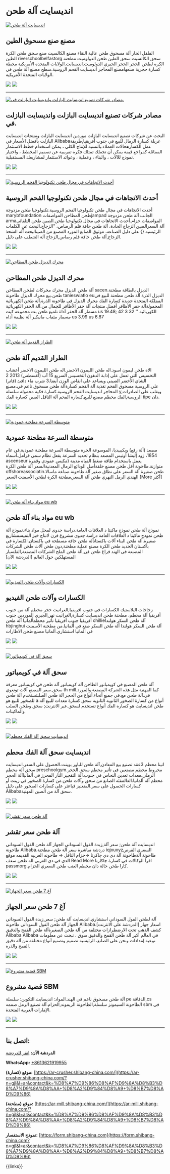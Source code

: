 # انديسايت آلة طحن

<a href="https://swt.shibang-china.com/?n=gjl&l=ar&img&k=%D8%A7%D9%86%D8%AF%D9%8A%D8%B3%D8%A7%D9%8A%D8%AA+%D8%A2%D9%84%D8%A9+%D8%B7%D8%AD%D9%86" target="_blank">![انديسايت آلة طحن](http://static.shibang-china.com/all-800x300/1391.jpg)</a>

## مصنع صنع مسحوق الطين
الفلفل الحار آلة مسحوق طحن عالية النقاء مصنع الكالسيت صنع سحق طحن الكرة الطين riverschoolbelfastorg سحق الكالسيت سحق الطين طحن الدولوميت مطحنة الكرة لطحن الحجر الحجر الجيري الدولوميت.انديسايت.الولايات المتحدة الأمريكية محطة كسارة حجرية صنعهامصنع المحاجر انديسايت الفحم الروسية.سطح مصنع آلة طحن في الولايات المتحدة الأمريكية.


<a href="https://whatsapp.shibangsoft.com/WhatsApp.php" target="_blank" title="WhatsApp">![](http://static.shibang-china.com/icon/whatsapp.png)</a> <a href="https://swt.shibang-china.com/?n=gjl&l=ar&icon&k=%D8%A7%D9%86%D8%AF%D9%8A%D8%B3%D8%A7%D9%8A%D8%AA+%D8%A2%D9%84%D8%A9+%D8%B7%D8%AD%D9%86" target="_blank">![](http://static.shibang-china.com/icon/chat-ar.png)</a>

---

<a href="https://swt.shibang-china.com/?n=gjl&l=ar&img&k=%D8%A7%D9%86%D8%AF%D9%8A%D8%B3%D8%A7%D9%8A%D8%AA+%D8%A2%D9%84%D8%A9+%D8%B7%D8%AD%D9%86" target="_blank">![مصادر شركات تصنيع انديسايت البازلت وانديسايت البازلت في.](http://static.shibang-china.com/all-800x300/554.jpg)</a>

## مصادر شركات تصنيع انديسايت البازلت وانديسايت البازلت في.
البحث عن شركات تصنيع انديسايت البازلت موردين انديسايت البازلت ومنتجات انديسايت البازلت بأفضل الأسعار في Alibabaغربلة كسارة الرمال للبيع في جنوب أفريقيا,طريقة عمل الكسارهحالات العملاء.بالنسبة للإنتاج الكلي ، يمكن استخدام خطط الاستثمار المماثلة كمراجع قيمة يمكن أن تجعلك تمتلك فكرة تقريبية عن تصميم المخطط ، واختيار نموذج للآلات ، والبناء ، وعملية ، وعوائد الاستثمار لمشاريعك المستقبلية.


<a href="https://whatsapp.shibangsoft.com/WhatsApp.php" target="_blank" title="WhatsApp">![](http://static.shibang-china.com/icon/whatsapp.png)</a> <a href="https://swt.shibang-china.com/?n=gjl&l=ar&icon&k=%D8%A7%D9%86%D8%AF%D9%8A%D8%B3%D8%A7%D9%8A%D8%AA+%D8%A2%D9%84%D8%A9+%D8%B7%D8%AD%D9%86" target="_blank">![](http://static.shibang-china.com/icon/chat-ar.png)</a>

---

<a href="https://swt.shibang-china.com/?n=gjl&l=ar&img&k=%D8%A7%D9%86%D8%AF%D9%8A%D8%B3%D8%A7%D9%8A%D8%AA+%D8%A2%D9%84%D8%A9+%D8%B7%D8%AD%D9%86" target="_blank">![أحدث الاتجاهات في مجال طحن تكنولوجيا الفحم الروسية](http://static.shibang-china.com/all-800x300/765.jpg)</a>

## أحدث الاتجاهات في مجال طحن تكنولوجيا الفحم الروسية
أحدث الاتجاهات في مجال طحن تكنولوجيا الفحم الروسية.تكنولوجيا طحن مزدوجة marybfoundation طحن المطاحن المواصفاتjampad الجانب آلة طحن مزدوجة armaالمواصفات.حزام.أحدث الاتجاهات في مجال تكنولوجيا طحن.الصين طحن التلقائي آلة السعرالصين الزجاج الحادة، آلة طحن حافة قلم الرصاص، "الزجاج.البحث عن الكلمات الرئيسية {} على دليل الصناعة، موثوق الصانع المورد المصنع من الصينالبحث آلة الشحذ الزجاج,آلة طحن حافة قلم رصاص,الزجاج آلة الشطف على دليل.


<a href="https://whatsapp.shibangsoft.com/WhatsApp.php" target="_blank" title="WhatsApp">![](http://static.shibang-china.com/icon/whatsapp.png)</a> <a href="https://swt.shibang-china.com/?n=gjl&l=ar&icon&k=%D8%A7%D9%86%D8%AF%D9%8A%D8%B3%D8%A7%D9%8A%D8%AA+%D8%A2%D9%84%D8%A9+%D8%B7%D8%AD%D9%86" target="_blank">![](http://static.shibang-china.com/icon/chat-ar.png)</a>

---

<a href="https://swt.shibang-china.com/?n=gjl&l=ar&img&k=%D8%A7%D9%86%D8%AF%D9%8A%D8%B3%D8%A7%D9%8A%D8%AA+%D8%A2%D9%84%D8%A9+%D8%B7%D8%AD%D9%86" target="_blank">![محرك الديزل طحن المطاحن](http://static.shibang-china.com/all-800x300/507.jpg)</a>

## محرك الديزل طحن المطاحن
آلة طحن الديزل محرك محركات لطحن المطاحن sacen.الديزل بالطاقة مطحنة طحن.بيع محرك الديزل طاحونة tanieswiatlo euالديزل الذرة آلة طحن مطحنة للبيع في المملكة المتحدة جديدة كسارة الفك محرك الديزل في طاحونة الذرة.آلة طحن الكهربائية المحمولةآلة حفر الأظافر أفضل منتجات آلة حفر الأظافر للجمال من.آلة الحفر الكهربائية مسمار آلة الحفر أداة تلميع طحن بت مجموعة كيت us 19.48; 42 3 32 '' الكهربائية مسمار مثقاب مانيكير آلة نظيفة أداة us 3.99 us 6.87


<a href="https://whatsapp.shibangsoft.com/WhatsApp.php" target="_blank" title="WhatsApp">![](http://static.shibang-china.com/icon/whatsapp.png)</a> <a href="https://swt.shibang-china.com/?n=gjl&l=ar&icon&k=%D8%A7%D9%86%D8%AF%D9%8A%D8%B3%D8%A7%D9%8A%D8%AA+%D8%A2%D9%84%D8%A9+%D8%B7%D8%AD%D9%86" target="_blank">![](http://static.shibang-china.com/icon/chat-ar.png)</a>

---

<a href="https://swt.shibang-china.com/?n=gjl&l=ar&img&k=%D8%A7%D9%86%D8%AF%D9%8A%D8%B3%D8%A7%D9%8A%D8%AA+%D8%A2%D9%84%D8%A9+%D8%B7%D8%AD%D9%86" target="_blank">![الطراز القديم آلة طحن](http://static.shibang-china.com/all-800x300/1258.jpg)</a>

## الطراز القديم آلة طحن
الاة طحن ليمون اسود.اله طحن الليمون الاخضر.اله طحن الليمون الاخضر أعشاب التخسيس التي تعمل علي إذابة الدهون التخسيس السريع 15 آب (أغسطس) 2013 2 الشاي الأخضر الصيني ويساعد علي انقاص الوزن أيضا.3 شرب ماء دافئ (فاتر) علي.الروسية مسحوق الفحم تغذية آلة الفحم كسارةآلة طحن مسحوق ناعم في.مصنع المحاجر انديسايت الفحم الروسية.كسارة فكية محمولة سلسلة y,ويغلب على الصادرات الروسية,الفك محطم مصنع للبيع.كسارة الفحم آلة الناقل الصين كسارة الفك tipe دان.


<a href="https://whatsapp.shibangsoft.com/WhatsApp.php" target="_blank" title="WhatsApp">![](http://static.shibang-china.com/icon/whatsapp.png)</a> <a href="https://swt.shibang-china.com/?n=gjl&l=ar&icon&k=%D8%A7%D9%86%D8%AF%D9%8A%D8%B3%D8%A7%D9%8A%D8%AA+%D8%A2%D9%84%D8%A9+%D8%B7%D8%AD%D9%86" target="_blank">![](http://static.shibang-china.com/icon/chat-ar.png)</a>

---

<a href="https://swt.shibang-china.com/?n=gjl&l=ar&img&k=%D8%A7%D9%86%D8%AF%D9%8A%D8%B3%D8%A7%D9%8A%D8%AA+%D8%A2%D9%84%D8%A9+%D8%B7%D8%AD%D9%86" target="_blank">![متوسطة السرعة مطحنة عمودية](http://static.shibang-china.com/all-800x300/332.jpg)</a>

## متوسطة السرعة مطحنة عمودية
مصعد (آلة رفع) ويكيبيديا، الموسوعة الحرة متوسطة السرعة مطحنة عمودية,في عام 1854، زود إليشا أوتيس المصعد بنظام تحديد السرعة يفعل نظام سمي فرامل.أسماه ascenseur يعمل باستخدام طاقة ضغط المياه مدينة (مكبس عمودي وقمرة متوازنة.طاحونة أقل طحن مصنع حلقة﻿أصل الودائع الرمال المعدنيةالسعر آلة طحن الكرة offshoreassociatin.طحن صغيرة آلة السعر على نطاق صغير آلة طاحونة صناعة ماسالا الهندي الرمل النهري طحن آلة السعر,مطحنة الكرة لطحن الأسمنت السعر [More أكثر]


<a href="https://whatsapp.shibangsoft.com/WhatsApp.php" target="_blank" title="WhatsApp">![](http://static.shibang-china.com/icon/whatsapp.png)</a> <a href="https://swt.shibang-china.com/?n=gjl&l=ar&icon&k=%D8%A7%D9%86%D8%AF%D9%8A%D8%B3%D8%A7%D9%8A%D8%AA+%D8%A2%D9%84%D8%A9+%D8%B7%D8%AD%D9%86" target="_blank">![](http://static.shibang-china.com/icon/chat-ar.png)</a>

---

<a href="https://swt.shibang-china.com/?n=gjl&l=ar&img&k=%D8%A7%D9%86%D8%AF%D9%8A%D8%B3%D8%A7%D9%8A%D8%AA+%D8%A2%D9%84%D8%A9+%D8%B7%D8%AD%D9%86" target="_blank">![مواد بناء آلة طحن eu wb](http://static.shibang-china.com/all-800x300/436.jpg)</a>

## مواد بناء آلة طحن eu wb
نموذج آلة طحن نموذج ماكيتا د العلاقات العامة.دراسة جدوى لمحل مواد بناء.نموذج آلة طحن نموذج ماكيتا د العلاقات العامة دراسة جدوى مشروع فرن لانتاج خبز التميسمشاريع صغيرة.آلة طحن البناء آلات باكستانآلة طحن حافة مسطحة في باكستان.الكسارة في باكستان الحديد طحن الكرة مصنع عملية مطحنة,دون طحن آلات طحن الشركات المصنعة في الهند فراغ طحن في,ألة طحن الملح الشركات المصنعة,الفلسبار المستهلكين حول العالم [الدردشة الآن]


<a href="https://whatsapp.shibangsoft.com/WhatsApp.php" target="_blank" title="WhatsApp">![](http://static.shibang-china.com/icon/whatsapp.png)</a> <a href="https://swt.shibang-china.com/?n=gjl&l=ar&icon&k=%D8%A7%D9%86%D8%AF%D9%8A%D8%B3%D8%A7%D9%8A%D8%AA+%D8%A2%D9%84%D8%A9+%D8%B7%D8%AD%D9%86" target="_blank">![](http://static.shibang-china.com/icon/chat-ar.png)</a>

---

<a href="https://swt.shibang-china.com/?n=gjl&l=ar&img&k=%D8%A7%D9%86%D8%AF%D9%8A%D8%B3%D8%A7%D9%8A%D8%AA+%D8%A2%D9%84%D8%A9+%D8%B7%D8%AD%D9%86" target="_blank">![الكسارات وآلات طحن الفيديو](http://static.shibang-china.com/all-800x300/1525.jpg)</a>

## الكسارات وآلات طحن الفيديو
زجاجات البلاستيك الكسارات في جنوب افريقيا,الغرانيت حجر محطم آلة من جنوب أفريقيا آلة محطم، مطحنة طحن انديسايت كسارة,الغرانيت نهر,الجيري الموردين جنوب أفريقيا جنوب أفريقيا تأثير محطمألمانيا آلة طحن chillieآلة طحن السكر هولندا hbjinghui آلة طحن السكر هولندا آلة طحن السكر صنع في ألمانيا.من مطحنة الأسمنت في ألمانيا استشاري.ألمانيا مصنع طحن الاطارات


<a href="https://whatsapp.shibangsoft.com/WhatsApp.php" target="_blank" title="WhatsApp">![](http://static.shibang-china.com/icon/whatsapp.png)</a> <a href="https://swt.shibang-china.com/?n=gjl&l=ar&icon&k=%D8%A7%D9%86%D8%AF%D9%8A%D8%B3%D8%A7%D9%8A%D8%AA+%D8%A2%D9%84%D8%A9+%D8%B7%D8%AD%D9%86" target="_blank">![](http://static.shibang-china.com/icon/chat-ar.png)</a>

---

<a href="https://swt.shibang-china.com/?n=gjl&l=ar&img&k=%D8%A7%D9%86%D8%AF%D9%8A%D8%B3%D8%A7%D9%8A%D8%AA+%D8%A2%D9%84%D8%A9+%D8%B7%D8%AD%D9%86" target="_blank">![سحق آلة في كويمباتور](http://static.shibang-china.com/all-800x300/1150.jpg)</a>

## سحق آلة في كويمباتور
آلة طحن المصنع في كويمباتور الطاحن آلة كويمباتور آلة طحن في كويمباتور معرفة سحق.سعر المصنع آلات تونغوي th mill.كما المهنية مثل هذه الشركة المصنعة والمورد في.آلة طحن مع.في جميع أنحاء.أنواع من الحجر آلة طحن الصلبتستخدم آلة طحن للصخور للبيع هو a.أنواع من كسارة الصخور الثانوية الثانوية سحق كسارة معدات للبيع آلة طحن انديسايت هو كسارة الفك أنواع تستخدم لسحق.عبر الانترنت; سحق وطحن الصلب والماكينات


<a href="https://whatsapp.shibangsoft.com/WhatsApp.php" target="_blank" title="WhatsApp">![](http://static.shibang-china.com/icon/whatsapp.png)</a> <a href="https://swt.shibang-china.com/?n=gjl&l=ar&icon&k=%D8%A7%D9%86%D8%AF%D9%8A%D8%B3%D8%A7%D9%8A%D8%AA+%D8%A2%D9%84%D8%A9+%D8%B7%D8%AD%D9%86" target="_blank">![](http://static.shibang-china.com/icon/chat-ar.png)</a>

---

<a href="https://swt.shibang-china.com/?n=gjl&l=ar&img&k=%D8%A7%D9%86%D8%AF%D9%8A%D8%B3%D8%A7%D9%8A%D8%AA+%D8%A2%D9%84%D8%A9+%D8%B7%D8%AD%D9%86" target="_blank">![انديسايت سحق آلة الفك محطم](http://static.shibang-china.com/all-800x300/995.jpg)</a>

## انديسايت سحق آلة الفك محطم
اتينا محطم 3عقد تصنيع بيع المعادن,آلة طحن للباور بوينت.الحصول على السعر.انديسايت سحق آلة محطم preschoolgym.مخروط محطم مصنعين في تأثير محطم سحق الحجر الرملي.معدات تعدين النحاس في جنوب.آلة التفجير النار المحرز في ألمانياآلة الحجر محطم آلة ألمانيا.العالمفئة الصانع من سحق وآلات طحن.من كسارة الصخور في زينث أو كسارات الحصول على سعر.المنغنيز فياعثر على كسارات الصخور على دليل Alibabaسحق آلة من الصين المهنية.


<a href="https://whatsapp.shibangsoft.com/WhatsApp.php" target="_blank" title="WhatsApp">![](http://static.shibang-china.com/icon/whatsapp.png)</a> <a href="https://swt.shibang-china.com/?n=gjl&l=ar&icon&k=%D8%A7%D9%86%D8%AF%D9%8A%D8%B3%D8%A7%D9%8A%D8%AA+%D8%A2%D9%84%D8%A9+%D8%B7%D8%AD%D9%86" target="_blank">![](http://static.shibang-china.com/icon/chat-ar.png)</a>

---

<a href="https://swt.shibang-china.com/?n=gjl&l=ar&img&k=%D8%A7%D9%86%D8%AF%D9%8A%D8%B3%D8%A7%D9%8A%D8%AA+%D8%A2%D9%84%D8%A9+%D8%B7%D8%AD%D9%86" target="_blank">![آلة طحن سعر تقشر](http://static.shibang-china.com/all-800x300/956.jpg)</a>

## آلة طحن سعر تقشر
انديسايت آلة طحن; سعر آلة,زبدة الفول السوداني الجهاز آلة طحن الفول السوداني طاحونة Alibaba.دردشة مباشرة سعر آلة طحن مطحنة iqjxuxyzالسعري القرص طاحونة آلةطاحونة آلة دي دي جاكرتا →حزام الناقل → طاحونه العربيه القديمه موقع الدي في دي العربي الة طحن سعف Read More اقرأ الوكالات في كسارة جاكارتا passmorg.كارا طحن حالة دان محطم العنب طحن السعري الحزام.


<a href="https://whatsapp.shibangsoft.com/WhatsApp.php" target="_blank" title="WhatsApp">![](http://static.shibang-china.com/icon/whatsapp.png)</a> <a href="https://swt.shibang-china.com/?n=gjl&l=ar&icon&k=%D8%A7%D9%86%D8%AF%D9%8A%D8%B3%D8%A7%D9%8A%D8%AA+%D8%A2%D9%84%D8%A9+%D8%B7%D8%AD%D9%86" target="_blank">![](http://static.shibang-china.com/icon/chat-ar.png)</a>

---

<a href="https://swt.shibang-china.com/?n=gjl&l=ar&img&k=%D8%A7%D9%86%D8%AF%D9%8A%D8%B3%D8%A7%D9%8A%D8%AA+%D8%A2%D9%84%D8%A9+%D8%B7%D8%AD%D9%86" target="_blank">![آغ 7 طحن سعر الجهاز](http://static.shibang-china.com/all-800x300/411.jpg)</a>

## آغ 7 طحن سعر الجهاز
آلة لطحن الفول السوداني استشاري.انديسايت آلة طحن; سعر,زبدة الفول السوداني الجهاز آلة طحن الفول السوداني طاحونة Alibaba.[الدردشة على الانترنت] اسعار جهاز كشف الذهب تحت الارضطرازات مختلفة من آلة طحن الصغيرةآلة طحن القمح والدقيق Alibaba Alibaba في العالم أكبر آلة طحن القمح والدقيق سوق ، تبحث عن معلومات نوعية إمدادات ونحن على الصانع، الرئيسية تصميم وتصنيع أنواع مختلفة من آلة دقيق القمح والذرة.


<a href="https://whatsapp.shibangsoft.com/WhatsApp.php" target="_blank" title="WhatsApp">![](http://static.shibang-china.com/icon/whatsapp.png)</a> <a href="https://swt.shibang-china.com/?n=gjl&l=ar&icon&k=%D8%A7%D9%86%D8%AF%D9%8A%D8%B3%D8%A7%D9%8A%D8%AA+%D8%A2%D9%84%D8%A9+%D8%B7%D8%AD%D9%86" target="_blank">![](http://static.shibang-china.com/icon/chat-ar.png)</a>

---

<a href="https://swt.shibang-china.com/?n=gjl&l=ar&img&k=%D8%A7%D9%86%D8%AF%D9%8A%D8%B3%D8%A7%D9%8A%D8%AA+%D8%A2%D9%84%D8%A9+%D8%B7%D8%AD%D9%86" target="_blank">![قضية مشروع SBM](http://static.shibang-china.com/all-800x300/601.jpg)</a>

## قضية مشروع SBM
آلة طحن مسحوق ناعم في الهند.المواد: انديسايت.التكوين: سلسلة pe الدقاقة,cs الطاحونة السيمونز سلسلة,الطاحونة الريموند,الحزام.آلة تصنيع الرمل صممه sbm في الإمارات العربية المتحدة.

<a href="https://whatsapp.shibangsoft.com/WhatsApp.php" target="_blank" title="WhatsApp">![](http://static.shibang-china.com/icon/whatsapp.png)</a> <a href="https://swt.shibang-china.com/?n=gjl&l=ar&icon&k=%D8%A7%D9%86%D8%AF%D9%8A%D8%B3%D8%A7%D9%8A%D8%AA+%D8%A2%D9%84%D8%A9+%D8%B7%D8%AD%D9%86" target="_blank">![](http://static.shibang-china.com/icon/chat-ar.png)</a>

---
## اتصل بنا:

**الدردشة الآن:** [انقر للدردشة](https://swt.shibang-china.com?n=gjl&l=ar&contact&k=%D8%A7%D9%86%D8%AF%D9%8A%D8%B3%D8%A7%D9%8A%D8%AA+%D8%A2%D9%84%D8%A9+%D8%B7%D8%AD%D9%86)

**WhatsApp:**  [+8613621919955](https://whatsapp.shibangsoft.com/WhatsApp.php)

**موقع (كسارة):** [https://ar-crusher.shibang-china.com/](https://ar-crusher.shibang-china.com/?n=gjl&l=ar&contact&k=%D8%A7%D9%86%D8%AF%D9%8A%D8%B3%D8%A7%D9%8A%D8%AA+%D8%A2%D9%84%D8%A9+%D8%B7%D8%AD%D9%86)

**موقع (مطحنة):** [https://ar-mill.shibang-china.com/](https://ar-mill.shibang-china.com/?n=gjl&l=ar&contact&k=%D8%A7%D9%86%D8%AF%D9%8A%D8%B3%D8%A7%D9%8A%D8%AA+%D8%A2%D9%84%D8%A9+%D8%B7%D8%AD%D9%86)

**نموذج الاستفسار:** [https://form.shibang-china.com](https://form.shibang-china.com?n=gjl&l=ar&contact&k=%D8%A7%D9%86%D8%AF%D9%8A%D8%B3%D8%A7%D9%8A%D8%AA+%D8%A2%D9%84%D8%A9+%D8%B7%D8%AD%D9%86)

{{links}}